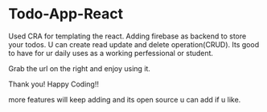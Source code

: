 # Todo-App-React
Used CRA for templating the react. Adding firebase as backend to store your todos. U can create read update and delete operation(CRUD). Its good to have for ur daily uses as a working perfessional or student.

Grab the url on the right and enjoy using it.

Thank you! Happy Coding!!

more features will keep adding and its open source u can add if u like.

